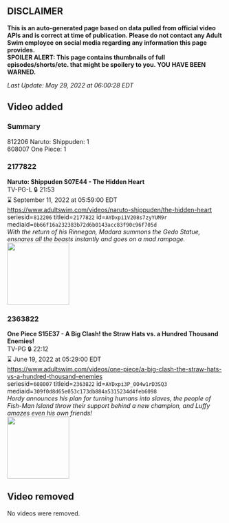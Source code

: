 ## DISCLAIMER
**This is an auto-generated page based on data pulled from official video APIs and is correct at time of publication. Please do not contact any Adult Swim employee on social media regarding any information this page provides.**  
**SPOILER ALERT: This page contains thumbnails of full episodes/shorts/etc. that might be spoilery to you. YOU HAVE BEEN WARNED.**  

_Last Update: May 29, 2022 at 06:00:28 EDT_
## Video added
### Summary
812206 Naruto: Shippuden: 1  
608007 One Piece: 1  
### 2177822
**Naruto: Shippuden S07E44 - The Hidden Heart**  
TV-PG-L 🔒 21:53  
⌛ September 11, 2022 at 05:59:00 EDT  
https://www.adultswim.com/videos/naruto-shippuden/the-hidden-heart  
seriesid=`812206` titleid=`2177822` id=`AYDxpi1V208s7zyYUM9r` mediaid=`0b66f16a232383b72d6b0143acc83f90c96f705d`  
_With the return of his Rinnegan, Madara summons the Gedo Statue, ensnares all the beasts instantly and goes on a mad rampage._  
<a href="https://media.cdn.adultswim.com/uploads/20220525/thumbnails/2_225251150543-NarutoShippuden_392_TheHiddenHeart.png"><img src="https://media.cdn.adultswim.com/uploads/20220525/thumbnails/2_225251150543-NarutoShippuden_392_TheHiddenHeart.png" height="144px" /></a>
### 2363822
**One Piece S15E37 - A Big Clash! the Straw Hats vs. a Hundred Thousand Enemies!**  
TV-PG 🔒 22:12  
⌛ June 19, 2022 at 05:29:00 EDT  
https://www.adultswim.com/videos/one-piece/a-big-clash-the-straw-hats-vs-a-hundred-thousand-enemies  
seriesid=`608007` titleid=`2363822` id=`AYDxpi3P_0O4w1rD3SQ3` mediaid=`309f0d8d65e053c173db884a5315234d4feb6098`  
_Hordy announces his plan for turning humans into slaves, the people of Fish-Man Island throw their support behind a new champion, and Luffy amazes even his own friends!_  
<a href="https://media.cdn.adultswim.com/uploads/20220525/thumbnails/2_225251149460-OnePiece_554_ABigClashTheStrawHatsVsAHundredThousandEnemies.png"><img src="https://media.cdn.adultswim.com/uploads/20220525/thumbnails/2_225251149460-OnePiece_554_ABigClashTheStrawHatsVsAHundredThousandEnemies.png" height="144px" /></a>
## Video removed
No videos were removed.  
